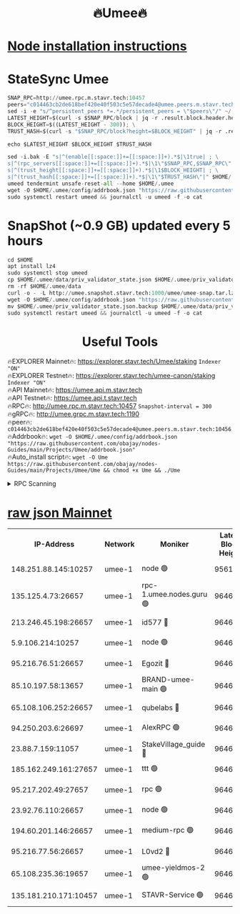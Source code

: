 <h1 align="center"> 🔥Umee🔥</h1>


[Node installation instructions](https://github.com/obajay/nodes-Guides/tree/main/Projects/Umee)
=
# StateSync Umee
```python
SNAP_RPC=http://umee.rpc.m.stavr.tech:10457
peers="c014463cb2de618bef420e40f503c5e57decade4@umee.peers.m.stavr.tech:10456"
sed -i -e "s/^persistent_peers *=.*/persistent_peers = \"$peers\"/" ~/.umee/config/config.toml
LATEST_HEIGHT=$(curl -s $SNAP_RPC/block | jq -r .result.block.header.height); \
BLOCK_HEIGHT=$((LATEST_HEIGHT - 300)); \
TRUST_HASH=$(curl -s "$SNAP_RPC/block?height=$BLOCK_HEIGHT" | jq -r .result.block_id.hash)

echo $LATEST_HEIGHT $BLOCK_HEIGHT $TRUST_HASH

sed -i.bak -E "s|^(enable[[:space:]]+=[[:space:]]+).*$|\1true| ; \
s|^(rpc_servers[[:space:]]+=[[:space:]]+).*$|\1\"$SNAP_RPC,$SNAP_RPC\"| ; \
s|^(trust_height[[:space:]]+=[[:space:]]+).*$|\1$BLOCK_HEIGHT| ; \
s|^(trust_hash[[:space:]]+=[[:space:]]+).*$|\1\"$TRUST_HASH\"|" $HOME/.umee/config/config.toml
umeed tendermint unsafe-reset-all --home $HOME/.umee
wget -O $HOME/.umee/config/addrbook.json "https://raw.githubusercontent.com/obajay/nodes-Guides/main/Projects/Umee/addrbook.json"
sudo systemctl restart umeed && journalctl -u umeed -f -o cat
```
# SnapShot (~0.9 GB) updated every 5 hours
```python
cd $HOME
apt install lz4
sudo systemctl stop umeed
cp $HOME/.umee/data/priv_validator_state.json $HOME/.umee/priv_validator_state.json.backup
rm -rf $HOME/.umee/data
curl -o - -L http://umee.snapshot.stavr.tech:1000/umee/umee-snap.tar.lz4 | lz4 -c -d - | tar -x -C $HOME/.umee --strip-components 2
wget -O $HOME/.umee/config/addrbook.json "https://raw.githubusercontent.com/obajay/nodes-Guides/main/Projects/Umee/addrbook.json"
mv $HOME/.umee/priv_validator_state.json.backup $HOME/.umee/data/priv_validator_state.json
sudo systemctl restart umeed && journalctl -u umeed -f -o cat
```
 <h1 align="center"> Useful Tools</h1>

🔥EXPLORER Mainnet🔥:      https://explorer.stavr.tech/Umee/staking             `Indexer "ON"` \
🔥EXPLORER Testnet🔥:        https://explorer.stavr.tech/umee-canon/staking      `Indexer "ON"` \
🔥API Mainnet🔥:                   https://umee.api.m.stavr.tech \
🔥API Testnet🔥:                     https://umee.api.t.stavr.tech \
🔥RPC🔥:                                   http://umee.rpc.m.stavr.tech:10457                     `Snapshot-interval = 300` \
🔥gRPC🔥:                              http://umee.grpc.m.stavr.tech:1190 \
🔥peer🔥:                     `c014463cb2de618bef420e40f503c5e57decade4@umee.peers.m.stavr.tech:10456` \
🔥Addrbook🔥:    ```wget -O $HOME/.umee/config/addrbook.json "https://raw.githubusercontent.com/obajay/nodes-Guides/main/Projects/Umee/addrbook.json"``` \
🔥Auto_install script🔥: ```wget -O Ume https://raw.githubusercontent.com/obajay/nodes-Guides/main/Projects/Umee/Ume && chmod +x Ume && ./Ume```

<details>
<summary>RPC Scanning</summary>

<h2 align="center"> We scan nodes in real time every 4 hours. And we provide the final result of RPC endpoints.
We cannot influence the operation of these nodes in any way. </h2>


```python
If Voting Power is higher than 0 --> then the Node is a validator of the network and may be subject to attack and be a potential threat to the chain.
```
```python
We marked such validators with a red symbol
```

</details>

[raw json Mainnet](https://rpc-check.umeem.stavr.tech/umeem/rpc-umeem-result.json)
=



<table><tr><th>IP-Address</th><th>Network</th><th>Moniker</th><th>Latest Block Height</th><th>Earliest Block Height</th><th>Catching Up</th><th>Tx Index</th><th>Voting Power</th><th>Scan Time</th></tr><tr><td>148.251.88.145:10257</td><td>umee-1</td><td>node 🟢</td><td>9561500</td><td>5050395</td><td>False</td><td>on</td><td>0</td><td>2023-12-12T12:11:48.149588475UTC</td></tr><tr><td>135.125.4.73:26657</td><td>umee-1</td><td>rpc-1.umee.nodes.guru 🟢</td><td>9646439</td><td>5167386</td><td>False</td><td>on</td><td>0</td><td>2023-12-12T12:13:26.321337548UTC</td></tr><tr><td>213.246.45.198:26657</td><td>umee-1</td><td>id577 🔴</td><td>9646423</td><td>7100001</td><td>False</td><td>on</td><td>35122539</td><td>2023-12-12T12:11:52.600897604UTC</td></tr><tr><td>5.9.106.214:10257</td><td>umee-1</td><td>node 🟢</td><td>9646434</td><td>7942001</td><td>False</td><td>on</td><td>0</td><td>2023-12-12T12:12:58.956752618UTC</td></tr><tr><td>95.216.76.51:26657</td><td>umee-1</td><td>Egozit 🔴</td><td>9646439</td><td>8262001</td><td>False</td><td>off</td><td>37715999</td><td>2023-12-12T12:13:25.943899164UTC</td></tr><tr><td>85.10.197.58:13657</td><td>umee-1</td><td>BRAND-umee-main 🟢</td><td>9646426</td><td>8427832</td><td>False</td><td>on</td><td>0</td><td>2023-12-12T12:12:11.952886421UTC</td></tr><tr><td>65.108.106.252:26657</td><td>umee-1</td><td>qubelabs 🔴</td><td>9646426</td><td>8825432</td><td>False</td><td>on</td><td>36831808</td><td>2023-12-12T12:12:12.356155696UTC</td></tr><tr><td>94.250.203.6:26697</td><td>umee-1</td><td>AlexRPC 🟢</td><td>9646425</td><td>8910001</td><td>False</td><td>on</td><td>0</td><td>2023-12-12T12:12:05.501204405UTC</td></tr><tr><td>23.88.7.159:11057</td><td>umee-1</td><td>StakeVillage_guide 🔴</td><td>9646433</td><td>9137726</td><td>False</td><td>on</td><td>1331987</td><td>2023-12-12T12:12:52.190275373UTC</td></tr><tr><td>185.162.249.161:27657</td><td>umee-1</td><td>ttt 🟢</td><td>9646432</td><td>9321953</td><td>False</td><td>on</td><td>0</td><td>2023-12-12T12:12:45.755839354UTC</td></tr><tr><td>95.217.202.49:27657</td><td>umee-1</td><td>rpc 🟢</td><td>9646432</td><td>9440090</td><td>False</td><td>on</td><td>0</td><td>2023-12-12T12:12:45.499880632UTC</td></tr><tr><td>23.92.76.110:26657</td><td>umee-1</td><td>node 🟢</td><td>9646446</td><td>9468001</td><td>False</td><td>on</td><td>0</td><td>2023-12-12T12:14:09.151465344UTC</td></tr><tr><td>194.60.201.146:26657</td><td>umee-1</td><td>medium-rpc 🟢</td><td>9646425</td><td>9484365</td><td>False</td><td>on</td><td>0</td><td>2023-12-12T12:12:03.137616471UTC</td></tr><tr><td>95.216.77.56:26657</td><td>umee-1</td><td>L0vd2 🔴</td><td>9646442</td><td>9546442</td><td>False</td><td>off</td><td>37499885</td><td>2023-12-12T12:13:43.553683059UTC</td></tr><tr><td>65.108.235.36:19657</td><td>umee-1</td><td>umee-yieldmos-2 🟢</td><td>9646415</td><td>9575548</td><td>False</td><td>on</td><td>0</td><td>2023-12-12T12:11:08.855491780UTC</td></tr><tr><td>135.181.210.171:10457</td><td>umee-1</td><td>STAVR-Service 🟢</td><td>9646440</td><td>9643901</td><td>False</td><td>on</td><td>0</td><td>2023-12-12T12:13:32.955520212UTC</td></tr></table>